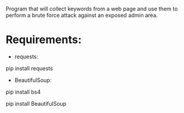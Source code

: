 
Program that will collect keywords from a web page and use them to perform 
a brute force attack against an exposed admin area.


# Requirements:

- requests:

pip install requests

- BeautifulSoup:

pip install bs4

pip install BeautifulSoup
